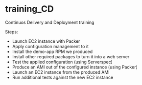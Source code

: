 # training_CD
Continuos Delivery and Deployment training

Steps:
- Launch EC2 instance with Packer
- Apply configuration management to it
- Install the demo-app RPM we produced
- Install other required packages to turn it into a web server
- Test the applied configuration (using Serverspec)
- Produce an AMI out of the configured instance (using Packer)
- Launch an EC2 instance from the produced AMI
- Run additional tests against the new EC2 instance

